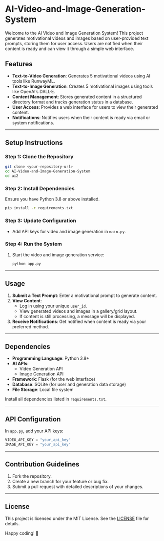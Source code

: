 # AI-Video-and-Image-Generation-System

Welcome to the AI Video and Image Generation System! This project generates motivational videos and images based on user-provided text prompts, storing them for user access. Users are notified when their content is ready and can view it through a simple web interface.

## Features
- **Text-to-Video Generation**: Generates 5 motivational videos using AI tools like RunwayML.
- **Text-to-Image Generation**: Creates 5 motivational images using tools like OpenAI’s DALL·E.
- **Content Management**: Stores generated content in a structured directory format and tracks generation status in a database.
- **User Access**: Provides a web interface for users to view their generated content.
- **Notifications**: Notifies users when their content is ready via email or system notifications.

---


## Setup Instructions

### Step 1: Clone the Repository
```bash
git clone <your-repository-url>
cd AI-Video-and-Image-Generation-System
cd ai2
```

### Step 2: Install Dependencies
Ensure you have Python 3.8 or above installed.
```bash
pip install -r requirements.txt
```

### Step 3: Update Configuration
- Add API keys for video and image generation in `main.py`.

### Step 4: Run the System
1. Start the video and image generation service:
   ```bash
   python app.py
   ```

---

## Usage
1. **Submit a Text Prompt**: Enter a motivational prompt to generate content.
2. **View Content**:
   - Log in using your unique `user_id`.
   - View generated videos and images in a gallery/grid layout.
   - If content is still processing, a message will be displayed.
3. **Receive Notifications**: Get notified when content is ready via your preferred method.

---

## Dependencies
- **Programming Language**: Python 3.8+
- **AI APIs**:
  - Video Generation API
  - Image Generation API
- **Framework**: Flask (for the web interface)
- **Database**: SQLite (for user and generation data storage)
- **File Storage**: Local file system

Install all dependencies listed in `requirements.txt`.

---

## API Configuration
In `app.py`, add your API keys:
```python
VIDEO_API_KEY = "your_api_key"
IMAGE_API_KEY = "your_api_key"
```


---


## Contribution Guidelines
1. Fork the repository.
2. Create a new branch for your feature or bug fix.
3. Submit a pull request with detailed descriptions of your changes.

---

## License
This project is licensed under the MIT License. See the [LICENSE](LICENSE) file for details.



Happy coding! 🚀
